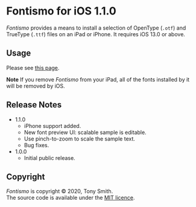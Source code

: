 # Fontismo for iOS 1.1.0 #

*Fontismo* provides a means to install a selection of OpenType (`.otf`) and TrueType (`.ttf`) files on an iPad or iPhone. It requires iOS 13.0 or above.

## Usage ##

Please see [this page](https://smittytone.net/fontismo/index.html).

**Note** If you remove *Fontismo* from your iPad, all of the fonts installed by it will be removed by iOS.

## Release Notes ##

- 1.1.0
    - iPhone support added.
    - New font preview UI: scalable sample is editable.
    - Use pinch-to-zoom to scale the sample text.
    - Bug fixes.
- 1.0.0
    - Initial public release.

## Copyright ##

*Fontismo* is copyright &copy; 2020, Tony Smith.<br />The source code is available under the [MIT licence](LICENSE).